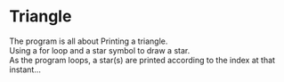 # Triangle
The program is all about Printing a triangle.<br />
Using a for loop and a star symbol to draw a star.<br />
As the program loops, a star(s) are printed according to the index at that instant...
